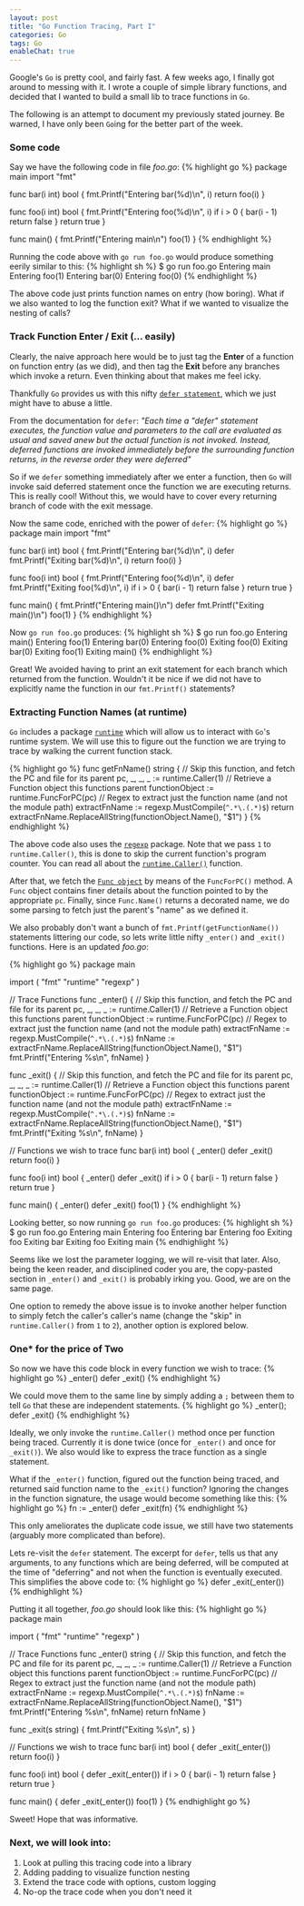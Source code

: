 ```yaml
---
layout: post
title: "Go Function Tracing, Part I"
categories: Go
tags: Go
enableChat: true
---
```


Google's `Go` is pretty cool, and fairly fast. A few weeks ago, I finally got around to messing with it. I wrote a couple of simple library functions, and decided that I wanted to build a small lib to trace functions in `Go`.

The following is an attempt to document my previously stated journey. Be warned, I have only been `Go`ing for the better part of the week.

### Some code

Say we have the following code in file *foo.go*:
{% highlight go %}
package main
import "fmt"

func bar(i int) bool {
    fmt.Printf("Entering bar(%d)\n", i)
    return foo(i)
}

func foo(i int) bool {
    fmt.Printf("Entering foo(%d)\n", i)
    if i > 0 {
        bar(i - 1)
        return false
    }
    return true
}

func main() { 
    fmt.Printf("Entering main\n")
    foo(1)
}
{% endhighlight %}

Running the code above with `go run foo.go` would produce something eerily similar to this:
{% highlight sh %}
$ go run foo.go
Entering main
Entering foo(1)
Entering bar(0)
Entering foo(0)
{% endhighlight %}

The above code just prints function names on entry (how boring). What if we also wanted to log the function exit? What if we wanted to visualize the nesting of calls?

### Track Function Enter / Exit (... easily)

Clearly, the naive approach here would be to just tag the **Enter** of a function on function entry (as we did), and then tag the **Exit** before any branches which invoke a return. Even thinking about that makes me feel icky.

Thankfully `Go` provides us with this nifty [`defer statement`](https://golang.org/ref/spec#Defer_statements), which we just might have to abuse a little.

From the documentation for `defer`:
*"Each time a "defer" statement executes, the function value and parameters to the call are evaluated as usual and saved anew but the actual function is not invoked. Instead, deferred functions are invoked immediately before the surrounding function returns, in the reverse order they were deferred"*

So if we `defer` something immediately after we enter a function, then `Go` will invoke said deferred statement once the function we are executing returns. This is really cool! Without this, we would have to cover every returning branch of code with the exit message.

Now the same code, enriched with the power of `defer`:
{% highlight go %}
package main
import "fmt"

func bar(i int) bool {
    fmt.Printf("Entering bar(%d)\n", i)
    defer fmt.Printf("Exiting bar(%d)\n", i)
    return foo(i)
}

func foo(i int) bool {
    fmt.Printf("Entering foo(%d)\n", i)
    defer fmt.Printf("Exiting foo(%d)\n", i)
    if i > 0 {
        bar(i - 1)
        return false
    }
    return true
}

func main() { 
    fmt.Printf("Entering main()\n")
    defer fmt.Printf("Exiting main()\n")
    foo(1)
}
{% endhighlight %}

Now `go run foo.go` produces:
{% highlight sh %}
$ go run foo.go
Entering main()
Entering foo(1)
Entering bar(0)
Entering foo(0)
Exiting foo(0)
Exiting bar(0)
Exiting foo(1)
Exiting main()
{% endhighlight %}

Great! We avoided having to print an exit statement for each branch which returned from the function. Wouldn't it be nice if we did not have to explicitly name the function in our `fmt.Printf()` statements?

### Extracting Function Names (at runtime)

`Go` includes a package [`runtime`](http://golang.org/pkg/runtime/) which will allow us to interact with `Go`'s runtime system. We will use this to figure out the function we are trying to trace by walking the current function stack.

{% highlight go %}
func getFnName() string {
    // Skip this function, and fetch the PC and file for its parent
    pc, _, _, _ := runtime.Caller(1)
    // Retrieve a Function object this functions parent
    functionObject := runtime.FuncForPC(pc)
    // Regex to extract just the function name (and not the module path)
    extractFnName := regexp.MustCompile(`^.*\.(.*)$`)
    return extractFnName.ReplaceAllString(functionObject.Name(), "$1")
}
{% endhighlight %}

The above code also uses the [`regexp`](http://golang.org/pkg/regexp/) package. Note that we pass `1` to `runtime.Caller()`, this is done to skip the current function's program counter. You can read all about the [`runtime.Caller()`](http://golang.org/pkg/runtime/#Caller) function.

After that, we fetch the [`Func object`](http://golang.org/pkg/runtime/#Func) by means of the `FuncForPC()` method. A `Func` object contains finer details about the function pointed to by the appropriate `pc`. Finally, since `Func.Name()` returns a decorated name, we do some parsing to fetch just the parent's "name" as we defined it.

We also probably don't want a bunch of `fmt.Printf(getFunctionName())` statements littering our code, so lets write little nifty `_enter()` and `_exit()` functions. Here is an updated *foo.go*:

{% highlight go %}
package main

import (
    "fmt"
    "runtime"
    "regexp"
)

// Trace Functions
func _enter() {
    // Skip this function, and fetch the PC and file for its parent
    pc, _, _, _ := runtime.Caller(1)
    // Retrieve a Function object this functions parent
    functionObject := runtime.FuncForPC(pc)
    // Regex to extract just the function name (and not the module path)
    extractFnName := regexp.MustCompile(`^.*\.(.*)$`)
    fnName := extractFnName.ReplaceAllString(functionObject.Name(), "$1")
    fmt.Printf("Entering %s\n", fnName)
}

func _exit() {
    // Skip this function, and fetch the PC and file for its parent
    pc, _, _, _ := runtime.Caller(1)
    // Retrieve a Function object this functions parent
    functionObject := runtime.FuncForPC(pc)
    // Regex to extract just the function name (and not the module path)
    extractFnName := regexp.MustCompile(`^.*\.(.*)$`)
    fnName := extractFnName.ReplaceAllString(functionObject.Name(), "$1")
    fmt.Printf("Exiting  %s\n", fnName)
}

// Functions we wish to trace
func bar(i int) bool {
    _enter()
    defer _exit()
    return foo(i)
}

func foo(i int) bool {
    _enter()
    defer _exit()
    if i > 0 {
        bar(i - 1)
        return false
    }
    return true
}

func main() {
    _enter()
    defer _exit()
    foo(1)
}
{% endhighlight %}

Looking better, so now running `go run foo.go` produces:
{% highlight sh %}
$ go run foo.go
Entering main
Entering foo
Entering bar
Entering foo
Exiting  foo
Exiting  bar
Exiting  foo
Exiting  main
{% endhighlight %}

Seems like we lost the parameter logging, we will re-visit that later. Also, being the keen reader, and disciplined coder you are, the copy-pasted section in `_enter()` and `_exit()` is probably irking you. Good, we are on the same page.

One option to remedy the above issue is to invoke another helper function to simply fetch the caller's caller's name (change the "skip" in `runtime.Caller()` from `1` to `2`), another option is explored below.

### One* for the price of Two

So now we have this code block in every function we wish to trace:
{% highlight go %}
_enter()
defer _exit()
{% endhighlight %}

We could move them to the same line by simply adding a `;` between them to tell `Go` that these are independent statements.
{% highlight go %}
_enter(); defer _exit()
{% endhighlight %}

Ideally, we only invoke the `runtime.Caller()` method once per function being traced. Currently it is done twice (once for `_enter()` and once for `_exit()`). We also would like to express the trace function as a single statement.

What if the `_enter()` function, figured out the function being traced, and returned said function name to the `_exit()` function? Ignoring the changes in the function signature, the usage would become something like this:
{% highlight go %}
fn := _enter()
defer _exit(fn)
{% endhighlight %}

This only ameliorates the duplicate code issue, we still have two statements (arguably more complicated than before).

Lets re-visit the `defer` statement. The excerpt for `defer`, tells us that any arguments, to any functions which are being deferred, will be computed at the time of "deferring" and not when the function is eventually executed. This simplifies the above code to:
{% highlight go %}
defer _exit(_enter())
{% endhighlight %}

Putting it all together, *foo.go* should look like this:
{% highlight go %}
package main

import (
    "fmt"
    "runtime"
    "regexp"
)

// Trace Functions
func _enter() string {
    // Skip this function, and fetch the PC and file for its parent
    pc, _, _, _ := runtime.Caller(1)
    // Retrieve a Function object this functions parent
    functionObject := runtime.FuncForPC(pc)
    // Regex to extract just the function name (and not the module path)
    extractFnName := regexp.MustCompile(`^.*\.(.*)$`)
    fnName := extractFnName.ReplaceAllString(functionObject.Name(), "$1")
    fmt.Printf("Entering %s\n", fnName)
    return fnName
}

func _exit(s string) {
    fmt.Printf("Exiting  %s\n", s)
}

// Functions we wish to trace
func bar(i int) bool {
    defer _exit(_enter())
    return foo(i)
}

func foo(i int) bool {
    defer _exit(_enter())
    if i > 0 {
        bar(i - 1)
        return false
    }
    return true
}

func main() {
    defer _exit(_enter())
    foo(1)
}
{% endhighlight go %}

Sweet! Hope that was informative. 

### Next, we will look into:
1. Look at pulling this tracing code into a library
2. Adding padding to visualize function nesting
3. Extend the trace code with options, custom logging
4. No-op the trace code when you don't need it

